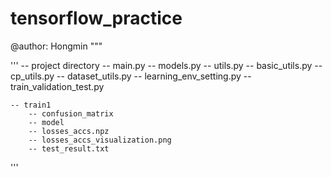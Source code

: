 # tensorflow_practice

@author: Hongmin
"""

'''
-- project directory
    -- main.py
    -- models.py
    -- utils.py
        -- basic_utils.py
        -- cp_utils.py
        -- dataset_utils.py
        -- learning_env_setting.py
        -- train_validation_test.py
        
    -- train1
        -- confusion_matrix
        -- model
        -- losses_accs.npz
        -- losses_accs_visualization.png
        -- test_result.txt
'''

